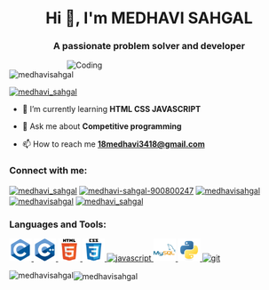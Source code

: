 <h1 align="center">Hi 👋, I'm MEDHAVI SAHGAL</h1>
<h3 align="center">A passionate problem solver and developer</h3>
<img align="right" alt="Coding" width="400"
        src="https://cdn.dribbble.com/users/4055494/screenshots/15215756/media/d2b66c4ca0192aa26d103448b3d1518b.gif">
<p align="left"> <img
                src="https://komarev.com/ghpvc/?username=medhavisahgal&label=Profile%20views&color=0e75b6&style=flat"
                alt="medhavisahgal" /> </p>

<p align="left"> <a href="https://twitter.com/medhavi_sahgal" target="blank"><img
                        src="https://img.shields.io/twitter/follow/medhavi_sahgal?logo=twitter&style=for-the-badge"
                        alt="medhavi_sahgal" /></a> </p>

- 🌱 I’m currently learning **HTML  CSS  JAVASCRIPT**

- 💬 Ask me about **Competitive programming**

- 📫 How to reach me **18medhavi3418@gmail.com**

<h3 align="left">Connect with me:</h3>
<p align="left">
        <a href="https://twitter.com/medhavi_sahgal" target="blank"><img align="center"
                        src="https://raw.githubusercontent.com/rahuldkjain/github-profile-readme-generator/master/src/images/icons/Social/twitter.svg"
                        alt="medhavi_sahgal" height="30" width="40" /></a>
        <a href="https://linkedin.com/in/medhavi-sahgal-900800247" target="blank"><img align="center"
                        src="https://raw.githubusercontent.com/rahuldkjain/github-profile-readme-generator/master/src/images/icons/Social/linked-in-alt.svg"
                        alt="medhavi-sahgal-900800247" height="30" width="40" /></a>
        <a href="https://instagram.com/medhavisahgal" target="blank"><img align="center"
                        src="https://raw.githubusercontent.com/rahuldkjain/github-profile-readme-generator/master/src/images/icons/Social/instagram.svg"
                        alt="medhavisahgal" height="30" width="40" /></a>
        <a href="https://www.codechef.com/users/medhavisah" target="blank"><img align="center"
                        src="https://cdn.jsdelivr.net/npm/simple-icons@3.1.0/icons/codechef.svg" alt="medhavisahgal"
                        height="30" width="40" /></a>
        <a href="https://codeforces.com/profile/medhavi_sahgal" target="blank"><img align="center"
                        src="https://raw.githubusercontent.com/rahuldkjain/github-profile-readme-generator/master/src/images/icons/Social/codeforces.svg"
                        alt="medhavi_sahgal" height="30" width="40" /></a>
</p>

<h3 align="left">Languages and Tools:</h3>
<p align="left"> <a href="https://www.cprogramming.com/" target="_blank" rel="noreferrer"> <img
                        src="https://raw.githubusercontent.com/devicons/devicon/master/icons/c/c-original.svg" alt="c"
                        width="40" height="40" /> </a> <a href="https://www.w3schools.com/cpp/" target="_blank"
                rel="noreferrer"> <img
                        src="https://raw.githubusercontent.com/devicons/devicon/master/icons/cplusplus/cplusplus-original.svg"
                        alt="cplusplus" width="40" height="40" /> </a> <a href="https://www.w3.org/html/"
                target="_blank" rel="noreferrer"> <img
                        src="https://raw.githubusercontent.com/devicons/devicon/master/icons/html5/html5-original-wordmark.svg"
                        alt="html5" width="40" height="40" /> </a> <a href="https://www.w3schools.com/css/"
                target="_blank" rel="noreferrer"> <img
                        src="https://raw.githubusercontent.com/devicons/devicon/master/icons/css3/css3-original-wordmark.svg"
                        alt="css3" width="40" height="40" /> </a>
        <a href="https://developer.mozilla.org/en-US/docs/Web/JavaScript" target="_blank" rel="noreferrer"> <img
                        src="https://www.freepnglogos.com/uploads/javascript-png/javascript-vector-logo-yellow-png-transparent-javascript-vector-12.png"
                        alt="javascript" width="40" height="40" /> </a><a href="https://www.mysql.com/" target="_blank"
                rel="noreferrer"> <img
                        src="https://raw.githubusercontent.com/devicons/devicon/master/icons/mysql/mysql-original-wordmark.svg"
                        alt="mysql" width="40" height="40" /> </a> <a href="https://www.python.org" target="_blank"
                rel="noreferrer"> <img
                        src="https://raw.githubusercontent.com/devicons/devicon/master/icons/python/python-original.svg"
                        alt="python" width="40" height="40" /> </a> <a href="https://git-scm.com/" target="_blank"
                rel="noreferrer"> <img src="https://www.vectorlogo.zone/logos/git-scm/git-scm-icon.svg" alt="git"
                        width="40" height="40" /> </a>
</p>

<p><img align="left"
                src="https://github-readme-stats.vercel.app/api/top-langs?username=medhavisahgal&show_icons=true&locale=en&layout=compact"
                alt="medhavisahgal" /></p>

<p><img align="center" src="https://github-readme-streak-stats.herokuapp.com/?user=medhavisahgal&"
                alt="medhavisahgal" /></p>
